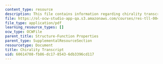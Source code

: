 ```yaml
---
content_type: resource
description: This file contains information regarding chirality transcript.
file: https://ol-ocw-studio-app-qa.s3.amazonaws.com/courses/res-tll-004-stem-concept-videos-fall-2013/60614708fb86dc1785436db3396cd117_MITRES_TLL-004F13_Chirali.pdf
file_type: application/pdf
learning_resource_types: []
ocw_type: OCWFile
parent_title: Structure-Function Properties
parent_type: SupplementalResourceSection
resourcetype: Document
title: Chirality Transcript
uid: 60614708-fb86-dc17-8543-6db3396cd117
---
```

